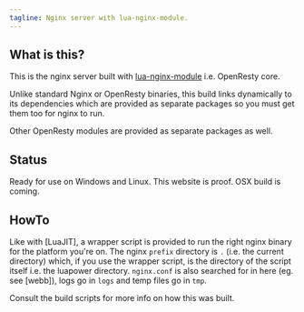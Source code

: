 ```yaml
---
tagline: Nginx server with lua-nginx-module.
---
```


## What is this?

This is the nginx server built with
[lua-nginx-module](https://github.com/openresty/lua-nginx-module)
i.e. OpenResty core.

Unlike standard Nginx or OpenResty binaries, this build links dynamically
to its dependencies which are provided as separate packages so you must
get them too for nginx to run.

Other OpenResty modules are provided as separate packages as well.

## Status

<warn>Ready for use on Windows and Linux. This website is proof. OSX build is coming.</warn>

## HowTo

Like with [LuaJIT], a wrapper script is provided to run the right nginx
binary for the platform you're on. The nginx `prefix` directory is `.`
(i.e. the current directory) which, if you use the wrapper script, is the
directory of the script itself i.e. the luapower directory. `nginx.conf`
is also searched for in here (eg. see [webb]), logs go in `logs` and temp
files go in `tmp`.

Consult the build scripts for more info on how this was built.
